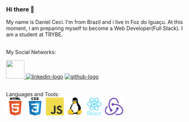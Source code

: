 ### Hi there 👋

 My name is Daniel Ceci. I'm from Brazil and i live in Foz do Iguaçu. At this moment, i am preparing myself to become a Web Developer(Full Stack). I am a student at TRYBE.
 <br> <br>
 
 My Social Networks:
 
 <a href="https://www.instagram.com/" target="_blank">
    <img src="https://cdn.icon-icons.com/icons2/1211/PNG/512/1491579602-yumminkysocialmedia36_83067.png" width="50px" height="50px">
  </a> 
  <a href="https://www.linkedin.com/feed/" target="_blank"><img src="https://i.ibb.co/Kx2GSrT/linkedin.png" alt="linkedin-logo" width="50px" height="50px"></a>
  <a href="https://github.com/Daniel-hash-svg" target="_blank"><img src="https://cdn.iconscout.com/icon/free/png-256/github-108-438008.png" alt="github-logo" width="50px" height="50px"></a>
  <br> <br>
  
 Languages and Tools:
 <br>
   <img src="https://raw.githubusercontent.com/devicons/devicon/master/icons/html5/html5-original-wordmark.svg" alt="html" width="50px" height="50px"> <img src="https://raw.githubusercontent.com/devicons/devicon/master/icons/css3/css3-original-wordmark.svg" alt="css" width="50px" height="50px"> <img src="https://raw.githubusercontent.com/devicons/devicon/master/icons/javascript/javascript-original.svg" alt="javascript" width="50px" height="50px"> <img src="https://raw.githubusercontent.com/devicons/devicon/master/icons/linux/linux-original.svg" alt="linux" width="50px" height="50px"> <img src="https://raw.githubusercontent.com/devicons/devicon/master/icons/react/react-original-wordmark.svg" alt="react" width="50px" height="50px">  <img src="https://raw.githubusercontent.com/devicons/devicon/master/icons/redux/redux-original.svg" alt="redux" width="50px" height="50px">
   
   
   
   
   
   
   
   
   
  


